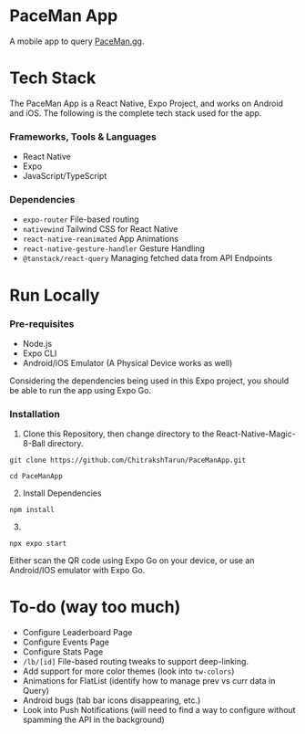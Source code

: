 # PaceMan App

A mobile app to query [PaceMan.gg](https://paceman.gg/).

# Tech Stack

The PaceMan App is a React Native, Expo Project, and works on Android and iOS. The following is the complete tech stack used for the app.

### Frameworks, Tools & Languages

- React Native
- Expo
- JavaScript/TypeScript

### Dependencies

- `expo-router` File-based routing
- `nativewind` Tailwind CSS for React Native
- `react-native-reanimated` App Animations
- `react-native-gesture-handler` Gesture Handling
- `@tanstack/react-query` Managing fetched data from API Endpoints

# Run Locally

### Pre-requisites

- Node.js
- Expo CLI
- Android/iOS Emulator (A Physical Device works as well)

Considering the dependencies being used in this Expo project, you should be able to run the app using Expo Go.

### Installation

1. Clone this Repository, then change directory to the React-Native-Magic-8-Ball directory.

```
git clone https://github.com/ChitrakshTarun/PaceManApp.git
```

```
cd PaceManApp
```

2. Install Dependencies

```
npm install
```

3.

```
npx expo start
```

Either scan the QR code using Expo Go on your device, or use an Android/IOS emulator with Expo Go.

# To-do (way too much)

- Configure Leaderboard Page
- Configure Events Page
- Configure Stats Page
- `/lb/[id]` File-based routing tweaks to support deep-linking.
- Add support for more color themes (look into `tw-colors`)
- Animations for FlatList (identify how to manage prev vs curr data in Query)
- Android bugs (tab bar icons disappearing, etc.)
- Look into Push Notifications (will need to find a way to configure without spamming the API in the background)
